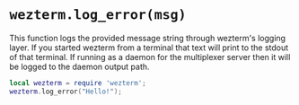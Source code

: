 # `wezterm.log_error(msg)`

This function logs the provided message string through wezterm's logging layer.
If you started wezterm from a terminal that text will print to the stdout of
that terminal.  If running as a daemon for the multiplexer server then it will
be logged to the daemon output path.

```lua
local wezterm = require 'wezterm';
wezterm.log_error("Hello!");
```


